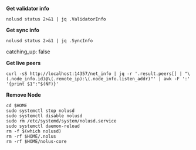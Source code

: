 **Get validator info**
```
nolusd status 2>&1 | jq .ValidatorInfo

```

**Get sync info**
```
nolusd status 2>&1 | jq .SyncInfo

```
catching_up: false


**Get live peers**

```
curl -sS http://localhost:14357/net_info | jq -r '.result.peers[] | "\(.node_info.id)@\(.remote_ip):\(.node_info.listen_addr)"' | awk -F ':' '{print $1":"$(NF)}'
```

**Remove Node**
```
cd $HOME
sudo systemctl stop nolusd
sudo systemctl disable nolusd
sudo rm /etc/systemd/system/nolusd.service
sudo systemctl daemon-reload
rm -f $(which nolusd)
rm -rf $HOME/.nolus
rm -rf $HOME/nolus-core
```
